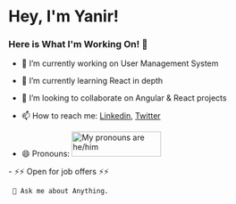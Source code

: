 
# Hey, I'm Yanir!
### Here is What I'm Working On! 👋

- 🔭 I’m currently working on  User Management System
- 🌱 I’m currently learning React in depth 
- 👯 I’m looking to collaborate on Angular & React projects

- 📫 How to reach me: [Linkedin](https://www.linkedin.com/in/yanir-rot-1454621b0/), [Twitter](https://twitter.com/Yanir23324771)
- 😄 Pronouns: <a href="https://pronouns.vercel.app" title="Add pronouns to your own profile">
  <img src="https://pronouns.vercel.app/he/him?gradient=grapefruit%20sunset" width="160" height="45" alt="My pronouns are he/him">
</a>
- ⚡⚡ Open for job offers ⚡⚡

     💬 Ask me about Anything.
